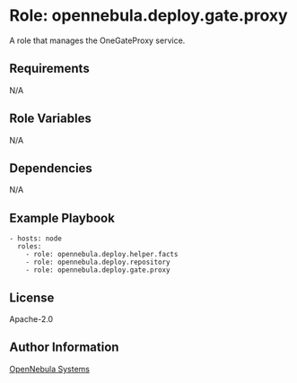 Role: opennebula.deploy.gate.proxy
==================================

A role that manages the OneGateProxy service.

Requirements
------------

N/A

Role Variables
--------------

N/A

Dependencies
------------

N/A

Example Playbook
----------------

    - hosts: node
      roles:
        - role: opennebula.deploy.helper.facts
        - role: opennebula.deploy.repository
        - role: opennebula.deploy.gate.proxy

License
-------

Apache-2.0

Author Information
------------------

[OpenNebula Systems](https://opennebula.io/)
